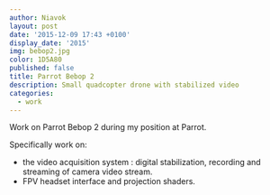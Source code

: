 ```yaml
---
author: Niavok
layout: post
date: '2015-12-09 17:43 +0100'
display_date: '2015'
img: bebop2.jpg
color: 1D5A80
published: false
title: Parrot Bebop 2
description: Small quadcopter drone with stabilized video
categories:
  - work
---
```

Work on Parrot Bebop 2 during my position at Parrot.

Specifically work on:

- the video acquisition system : digital stabilization, recording and streaming of camera video stream.
- FPV headset interface and projection shaders.
